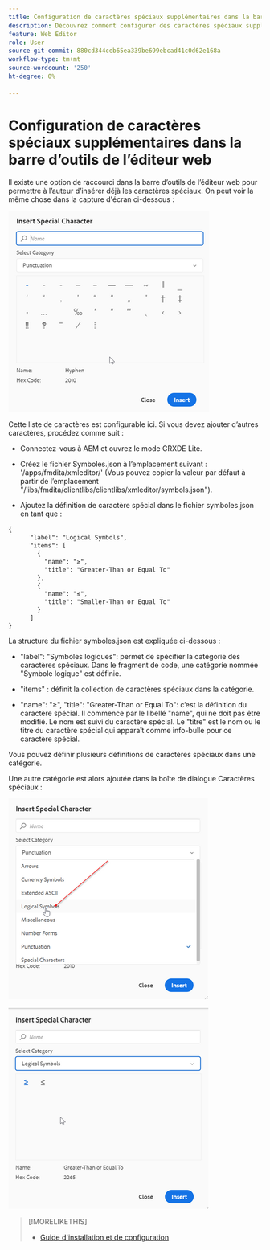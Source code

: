 ```yaml
---
title: Configuration de caractères spéciaux supplémentaires dans la barre d’outils de l’éditeur web
description: Découvrez comment configurer des caractères spéciaux supplémentaires dans l’éditeur web des Guides d’AEM.
feature: Web Editor
role: User
source-git-commit: 880cd344ceb65ea339be699ebcad41c0d62e168a
workflow-type: tm+mt
source-wordcount: '250'
ht-degree: 0%

---
```


# Configuration de caractères spéciaux supplémentaires dans la barre d’outils de l’éditeur web

Il existe une option de raccourci dans la barre d’outils de l’éditeur web pour permettre à l’auteur d’insérer déjà les caractères spéciaux.
On peut voir la même chose dans la capture d&#39;écran ci-dessous :

![Caractères spéciaux](assets/special-chars.png)


Cette liste de caractères est configurable ici. Si vous devez ajouter d’autres caractères, procédez comme suit :

+ Connectez-vous à AEM et ouvrez le mode CRXDE Lite.

+ Créez le fichier Symboles.json à l’emplacement suivant : &#39;/apps/fmdita/xmleditor/&#39; (Vous pouvez copier la valeur par défaut à partir de l’emplacement &quot;/libs/fmdita/clientlibs/clientlibs/xmleditor/symbols.json&quot;).

+ Ajoutez la définition de caractère spécial dans le fichier symboles.json en tant que :

```
{
      "label": "Logical Symbols",
      "items": [
        {
          "name": "≥",
          "title": "Greater-Than or Equal To"
        },
        {
          "name": "≤",
          "title": "Smaller-Than or Equal To"
        }
      ]
}
```

La structure du fichier symboles.json est expliquée ci-dessous :

+ &quot;label&quot;: &quot;Symboles logiques&quot;: permet de spécifier la catégorie des caractères spéciaux. Dans le fragment de code, une catégorie nommée &quot;Symbole logique&quot; est définie.

+ &quot;items&quot; : définit la collection de caractères spéciaux dans la catégorie.

+ &quot;name&quot;: &quot;≥&quot;, &quot;title&quot;: &quot;Greater-Than or Equal To&quot;: c’est la définition du caractère spécial. Il commence par le libellé &quot;name&quot;, qui ne doit pas être modifié. Le nom est suivi du caractère spécial. Le &quot;titre&quot; est le nom ou le titre du caractère spécial qui apparaît comme info-bulle pour ce caractère spécial.

Vous pouvez définir plusieurs définitions de caractères spéciaux dans une catégorie.

Une autre catégorie est alors ajoutée dans la boîte de dialogue Caractères spéciaux :

![Catégorie de symbole spécial](assets/special-char-category.png)

![Insérer un caractère spécial](assets/insert-special-char.png)

>[!MORELIKETHIS]
>
>+ [Guide d&#39;installation et de configuration](https://helpx.adobe.com/content/dam/help/en/xml-documentation-solution/3-6/XML-Documentation-for-Adobe-Experience-Manager_Installation-Configuration-Guide_EN.pdf)
